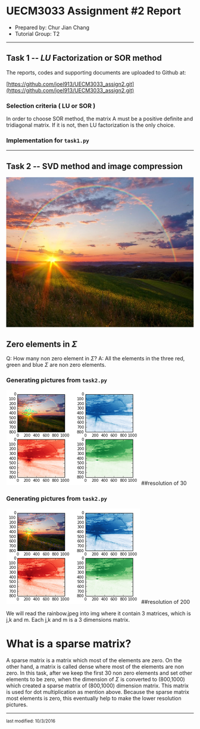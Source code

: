 UECM3033 Assignment #2 Report
========================================================

- Prepared by: Chur Jian Chang
- Tutorial Group: T2

--------------------------------------------------------

## Task 1 --  $LU$ Factorization or SOR method

The reports, codes and supporting documents are uploaded to Github at: 

[https://github.com/joel913/UECM3033_assign2.git](https://github.com/joel913/UECM3033_assign2.git)

### Selection criteria ( LU or SOR )

In order to choose SOR method, the matrix A must be a positive definite and tridiagonal matrix. If it is not, then LU factorization is the only choice.

### Implementation for `task1.py`

---------------------------------------------------------

## Task 2 -- SVD method and image compression

![rainbow.png](rainbow.png)

## Zero elements in $\Sigma$
Q: How many non zero element in $\Sigma$?
A: All the elements in the three red, green and blue $\Sigma$ are non zero elements.

### Generating pictures from `task2.py`
![resolution30.png](resolution30.png)
##resolution of 30

### Generating pictures from `task2.py`
![resolution200.png](resolution200.png)
##resolution of 200

We will read the rainbow.jpeg into img where it contain 3 matrices, which is j,k and m. Each j,k and m is a 3 dimensions matrix. 

# What is a sparse matrix?
A sparse matrix is a matrix which most of the elements are zero. On the other hand, a matrix is called dense where most of the elements are non zero. In this task, after we keep the first 30 non zero elements and set other elements to be zero, when the dimension of $\Sigma$ is converted to (800,1000) which created a sparse matrix of (800,1000) dimension matrix. This matrix is used for dot multiplication as mention above. Because the sparse matrix most elements is zero, this eventually help to make the lower resolution pictures.


-----------------------------------

<sup>last modified: 10/3/2016</sup>
